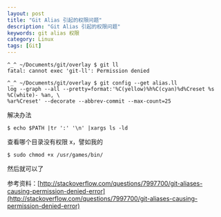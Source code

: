 ```yaml
---
layout: post
title: "Git Alias 引起的权限问题"
description: "Git Alias 引起的权限问题"
keywords: git alias 权限
category: Linux
tags: [Git]
---
```


```
^_^ ~/Documents/git/overlay $ git ll
fatal: cannot exec 'git-ll': Permission denied

^_^ ~/Documents/git/overlay $ git config --get alias.ll
log --graph --all --pretty=format:'%C(yellow)%h%C(cyan)%d%Creset %s %C(white)- %an, \
%ar%Creset' --decorate --abbrev-commit --max-count=25
```

<!-- more -->

解决办法

    $ echo $PATH |tr ':' '\n' |xargs ls -ld

查看哪个目录没有权限 x，譬如我的

    $ sudo chmod +x /usr/games/bin/

然后就可以了

参考资料：[http://stackoverflow.com/questions/7997700/git-aliases-causing-permission-denied-error](http://stackoverflow.com/questions/7997700/git-aliases-causing-permission-denied-error)
